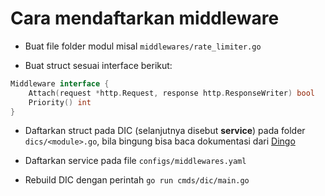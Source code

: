 # Cara mendaftarkan middleware

- Buat file folder modul misal `middlewares/rate_limiter.go`

- Buat struct sesuai interface berikut:

```go
Middleware interface {
    Attach(request *http.Request, response http.ResponseWriter) bool
    Priority() int
}
```

- Daftarkan struct pada DIC (selanjutnya disebut **service**) pada folder `dics/<module>.go`, bila bingung bisa baca dokumentasi dari [Dingo](https://github.com/sarulabs/dingo)

- Daftarkan service pada file `configs/middlewares.yaml` 

- Rebuild DIC dengan perintah `go run cmds/dic/main.go`
